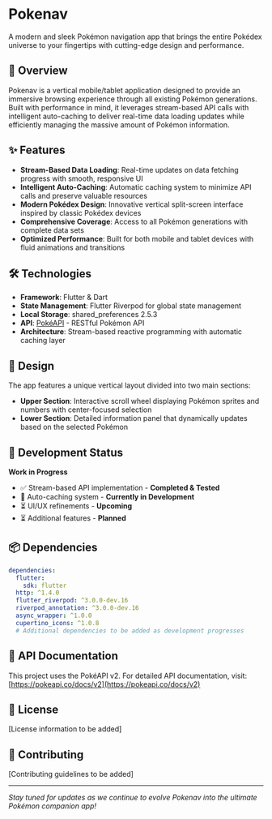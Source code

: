 # Pokenav

A modern and sleek Pokémon navigation app that brings the entire Pokédex universe to your fingertips with cutting-edge design and performance.

## 🚀 Overview

Pokenav is a vertical mobile/tablet application designed to provide an immersive browsing experience through all existing Pokémon generations. Built with performance in mind, it leverages stream-based API calls with intelligent auto-caching to deliver real-time data loading updates while efficiently managing the massive amount of Pokémon information.

## ✨ Features

- **Stream-Based Data Loading**: Real-time updates on data fetching progress with smooth, responsive UI
- **Intelligent Auto-Caching**: Automatic caching system to minimize API calls and preserve valuable resources
- **Modern Pokédex Design**: Innovative vertical split-screen interface inspired by classic Pokédex devices
- **Comprehensive Coverage**: Access to all Pokémon generations with complete data sets
- **Optimized Performance**: Built for both mobile and tablet devices with fluid animations and transitions

## 🛠️ Technologies

- **Framework**: Flutter & Dart
- **State Management**: Flutter Riverpod for global state management
- **Local Storage**: shared_preferences 2.5.3
- **API**: [PokéAPI](https://pokeapi.co) - RESTful Pokémon API
- **Architecture**: Stream-based reactive programming with automatic caching layer

## 📱 Design

The app features a unique vertical layout divided into two main sections:

- **Upper Section**: Interactive scroll wheel displaying Pokémon sprites and numbers with center-focused selection
- **Lower Section**: Detailed information panel that dynamically updates based on the selected Pokémon

## 🚧 Development Status

**Work in Progress**

- ✅ Stream-based API implementation - **Completed & Tested**
- 🔄 Auto-caching system - **Currently in Development**
- ⏳ UI/UX refinements - **Upcoming**
- ⏳ Additional features - **Planned**

## 📦 Dependencies

```yaml
dependencies:
  flutter:
    sdk: flutter
  http: ^1.4.0
  flutter_riverpod: ^3.0.0-dev.16
  riverpod_annotation: ^3.0.0-dev.16
  async_wrapper: ^1.0.0
  cupertino_icons: ^1.0.8
  # Additional dependencies to be added as development progresses
```

## 🔗 API Documentation

This project uses the PokéAPI v2. For detailed API documentation, visit: [https://pokeapi.co/docs/v2](https://pokeapi.co/docs/v2)

## 📄 License

[License information to be added]

## 🤝 Contributing

[Contributing guidelines to be added]

---

*Stay tuned for updates as we continue to evolve Pokenav into the ultimate Pokémon companion app!*
